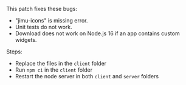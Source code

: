 This patch fixes these bugs:
  * "jimu-icons" is missing error.
  * Unit tests do not work.
  * Download does not work on Node.js 16 if an app contains custom widgets.

Steps:
  * Replace the files in the `client` folder
  * Run `npm ci` in the `client` folder
  * Restart the node server in both `client` and `server` folders

